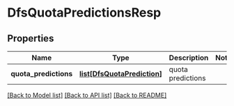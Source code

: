 # DfsQuotaPredictionsResp

## Properties
Name | Type | Description | Notes
------------ | ------------- | ------------- | -------------
**quota_predictions** | [**list[DfsQuotaPrediction]**](DfsQuotaPrediction.md) | quota predictions | 

[[Back to Model list]](../README.md#documentation-for-models) [[Back to API list]](../README.md#documentation-for-api-endpoints) [[Back to README]](../README.md)


